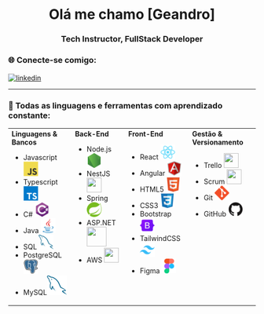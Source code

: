 <h1 align="center">Olá me chamo [Geandro]</h1>
<h3 align="center">Tech Instructor, FullStack Developer</h3>

### 🌐 Conecte-se comigo:
<p align="left">
<a href="https://www.linkedin.com/in/geandro-ara%C3%BAjo-1b19881b4/" target="blank"><img align="center" src="https://raw.githubusercontent.com/rahuldkjain/github-profile-readme-generator/master/src/images/icons/Social/linked-in-alt.svg" alt="linkedin" height="30" width="40" /></a>
</p>

---

### 🧰 Todas as linguagens e ferramentas com aprendizado constante:
<table>
  <tr>
    <!-- Linguagens & Bancos -->
    <td valign="top">
      <strong>Linguagens & Bancos</strong>
      <ul>
        <li>Javascript <img src="https://raw.githubusercontent.com/devicons/devicon/master/icons/javascript/javascript-original.svg" width="30" height="30"/></li>
        <li>Typescript <img src="https://raw.githubusercontent.com/devicons/devicon/master/icons/typescript/typescript-original.svg" width="30" height="30"/></li>
        <li>C# <img src="https://raw.githubusercontent.com/devicons/devicon/master/icons/csharp/csharp-original.svg" width="30" height="30"/></li>
        <li>Java <img src="https://raw.githubusercontent.com/devicons/devicon/master/icons/java/java-original.svg" width="30" height="30"/></li>
        <li>SQL <img src="https://raw.githubusercontent.com/devicons/devicon/master/icons/mysql/mysql-original.svg" width="30" height="30"/></li>
        <li>PostgreSQL <img src="https://raw.githubusercontent.com/devicons/devicon/master/icons/postgresql/postgresql-original.svg" width="30" height="30"/></li>
        <li>MySQL<img src="https://raw.githubusercontent.com/devicons/devicon/master/icons/mysql/mysql-original.svg" width="40" height="40"/></li>
      </ul>
    </td>
        <!-- Back-End -->
      <td valign="top">
      <strong>Back-End</strong>
      <ul>
        <li>Node.js <img src="https://raw.githubusercontent.com/devicons/devicon/master/icons/nodejs/nodejs-original.svg" width="30" height="30"/></li>
        <li>NestJS <img src="https://www.vectorlogo.zone/logos/nestjs/nestjs-icon.svg" width="30" height="30"/></li>
        <li>Spring <img src="https://raw.githubusercontent.com/devicons/devicon/master/icons/spring/spring-original.svg" width="30" height="30"/></li>
        <li>ASP.NET<img src="https://www.vectorlogo.zone/logos/dotnet/dotnet-icon.svg" width="40" height="40"/></li>
        <li>AWS <img src="https://www.vectorlogo.zone/logos/amazon_aws/amazon_aws-icon.svg" width="30" height="30"/></li>
      </ul>
    </td>
    <!-- Front-End -->
    <td valign="top">
      <strong>Front-End</strong>
      <ul>
        <li>React <img src="https://raw.githubusercontent.com/devicons/devicon/master/icons/react/react-original.svg" width="30" height="30"/></li>
        <li>Angular <img src="https://raw.githubusercontent.com/devicons/devicon/master/icons/angularjs/angularjs-original.svg" width="30" height="30"/></li>
        <li>HTML5 <img src="https://raw.githubusercontent.com/devicons/devicon/master/icons/html5/html5-original.svg" width="30" height="30"/></li>
        <li>CSS3 <img src="https://raw.githubusercontent.com/devicons/devicon/master/icons/css3/css3-original.svg" width="30" height="30"/></li>
        <li>Bootstrap <img src="https://raw.githubusercontent.com/devicons/devicon/master/icons/bootstrap/bootstrap-original.svg" width="30" height="30"/></li>
        <li>TailwindCSS <img src="https://raw.githubusercontent.com/devicons/devicon/master/icons/tailwindcss/tailwindcss-original.svg" width="30" height="30"/></li>
        <li>Figma <img src="https://raw.githubusercontent.com/devicons/devicon/master/icons/figma/figma-original.svg" width="30" height="30"/></li>
      </ul>
    </td>
     <!-- Gestão -->
    <td valign="top">
      <strong>Gestão & Versionamento</strong>
      <ul>
        <li>Trello <img src="https://cdn.worldvectorlogo.com/logos/trello.svg" width="30" height="30"/></li>
        <li>Scrum <img src="https://cdn.worldvectorlogo.com/logos/scrum-1.svg" width="30" height="30"/></li>
        <li>Git <img src="https://raw.githubusercontent.com/devicons/devicon/master/icons/git/git-original.svg" width="30" height="30"/></li>
        <li>GitHub <img src="https://raw.githubusercontent.com/devicons/devicon/master/icons/github/github-original.svg" width="30" height="30"/></li>
      </ul>
    </td>
  </tr>
</table>
